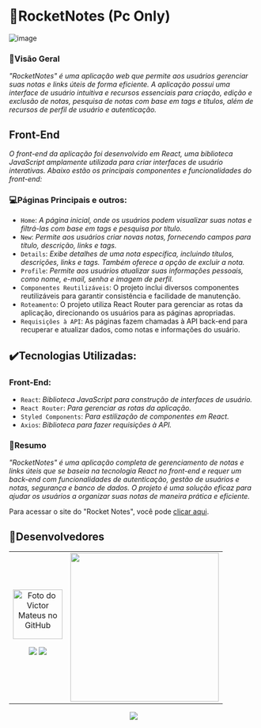 # 🚀RocketNotes (Pc Only)
![image](https://github.com/VictorrMatt/Rocket-Notes-Api/assets/98140122/f5cf99d6-6ef2-4db9-844a-49308728bda8)

### 🔨Visão Geral

*"RocketNotes" é uma aplicação web que permite aos usuários gerenciar suas notas e links úteis de forma eficiente. A aplicação possui uma interface de usuário intuitiva e recursos essenciais para criação, edição e exclusão de notas, pesquisa de notas com base em tags e títulos, além de recursos de perfil de usuário e autenticação.*

## Front-End
*O front-end da aplicação foi desenvolvido em React, uma biblioteca JavaScript amplamente utilizada para criar interfaces de usuário interativas. Abaixo estão os principais componentes e funcionalidades do front-end:*

### 💻Páginas Principais e outros:

- ``Home``: *A página inicial, onde os usuários podem visualizar suas notas e filtrá-las com base em tags e pesquisa por título.*
- ``New``: *Permite aos usuários criar novas notas, fornecendo campos para título, descrição, links e tags.*
- ``Details``: *Exibe detalhes de uma nota específica, incluindo títulos, descrições, links e tags. Também oferece a opção de excluir a nota.*
- ``Profile``: *Permite aos usuários atualizar suas informações pessoais, como nome, e-mail, senha e imagem de perfil.*
- `Componentes Reutilizáveis`: O projeto inclui diversos componentes reutilizáveis para garantir consistência e facilidade de manutenção.
- `Roteamento`: O projeto utiliza React Router para gerenciar as rotas da aplicação, direcionando os usuários para as páginas apropriadas.
- `Requisições à API`: As páginas fazem chamadas à API back-end para recuperar e atualizar dados, como notas e informações do usuário.

## ✔️Tecnologias Utilizadas:

### Front-End:

- ``React``: *Biblioteca JavaScript para construção de interfaces de usuário.*
- ``React Router``: *Para gerenciar as rotas da aplicação.*
- ``Styled Components``: *Para estilização de componentes em React.*
- ``Axios``: *Biblioteca para fazer requisições à API.*

### 📝Resumo 
*"RocketNotes" é uma aplicação completa de gerenciamento de notas e links úteis que se baseia na tecnologia React no front-end e requer um back-end com funcionalidades de autenticação, gestão de usuários e notas, segurança e banco de dados. O projeto é uma solução eficaz para ajudar os usuários a organizar suas notas de maneira prática e eficiente.*

Para acessar o site do "Rocket Notes", você pode [clicar aqui](https://rocketnootes.netlify.app/).

## 🤝Desenvolvedores
<table align="center">
  
  <tr>
    <td align="center">
      <a href="https://github.com/victorrmatt">
        <img src="https://github.com/victorrmatt.png" width="100px;" alt="Foto do Victor Mateus no GitHub"/><br>
        <sub>
        </sub>
        <p align="center">
          <a href="https://www.linkedin.com/in/victor-mateus/" alt="LinkedIn">
          <img src="https://img.shields.io/badge/-Linkedin-0e76a8?style=flat-square&logo=Linkedin&logoColor=white&link=#"/></a>
          <a href="https://api.whatsapp.com/send?phone=5587988278980&text=Olá%20Tudo%20Bem?%0DVenho%20pelo%20GitHub." alt="WhatsApp">
          <img src="https://img.shields.io/badge/-WhatsApp-25d366?style=flat-square&labelColor=25d366&logo=whatsapp&logoColor=white&link=#"/></a>
        </p>
      </a>
    </td>
    <td>
      <img width="300" src="https://i2.wp.com/allhtaccess.info/wp-content/uploads/2018/03/programming.gif?fit=1281%2C716&ssl=1" />
    </td>
  </tr>
</table>

<p align="center">
  <img loading="lazy" src="http://img.shields.io/static/v1?label=STATUS&message=EM%20DESENVOLVIMENTO&color=GREEN&style=for-the-badge"/>
</p>

